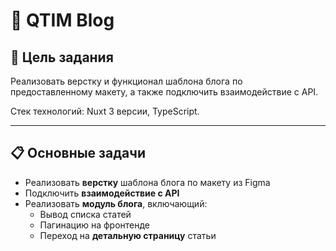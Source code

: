 # 📰 QTIM Blog

## 🎯 Цель задания

Реализовать верстку и функционал шаблона блога по предоставленному макету, а также подключить взаимодействие с API.

Стек технологий: Nuxt 3 версии, TypeScript.

---

## 📋 Основные задачи

- Реализовать **верстку** шаблона блога по макету из Figma
- Подключить **взаимодействие с API**
- Реализовать **модуль блога**, включающий:
  - Вывод списка статей
  - Пагинацию на фронтенде
  - Переход на **детальную страницу** статьи
